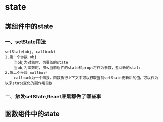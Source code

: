 
# state

## 类组件中的state

### 一、setState用法

    setState(obj, callback)
    1.第一个参数 obj
        当obj为对象时，为覆盖的state
        当obj为函数时，那么当前组件的state和props将作为参数，返回新的state
    2.第二个参数 callback
        callback为一个函数，函数执行上下文中可以获取当前setState更新后的值，可以作为以来state变化的副作用函数

### 二、触发setState,React底层都做了哪些事
    




## 函数组件中的state
